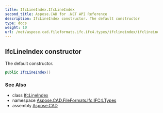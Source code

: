 ```yaml
---
title: IfcLineIndex.IfcLineIndex
second_title: Aspose.CAD for .NET API Reference
description: IfcLineIndex constructor. The default constructor
type: docs
weight: 10
url: /net/aspose.cad.fileformats.ifc.ifc4.types/ifclineindex/ifclineindex/
---
```

## IfcLineIndex constructor

The default constructor.

```csharp
public IfcLineIndex()
```

### See Also

* class [IfcLineIndex](../)
* namespace [Aspose.CAD.FileFormats.Ifc.IFC4.Types](../../ifclineindex/)
* assembly [Aspose.CAD](../../../)


